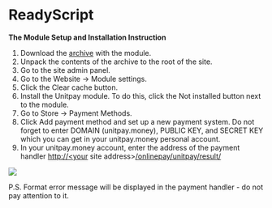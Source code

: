 # ReadyScript

**The Module Setup and Installation Instruction**

1. Download the [archive](https://github.com/unitpay/readyscript-module) with the module.
2. Unpack the contents of the archive to the root of the site.
3. Go to the site admin panel.
4. Go to the Website -&gt; Module settings.
5. Click the Clear cache button.
6. Install the Unitpay module. To do this, click the Not installed button next to the module.
7. Go to Store -&gt; Payment Methods.
8. Click Add payment method and set up a new payment system. Do not forget to enter DOMAIN \(unitpay.money\), PUBLIC KEY, and SECRET KEY which you can get in your unitpay.money personal account.
9. In your unitpay.money account, enter the address of the payment handler [http://&lt;your](http://<your) site address&gt;[/onlinepay/unitpay/result/](http://ttestt.ru/onlinepay/unitpay/result/)

![](../../.gitbook/assets/image%20%2829%29.png)

P.S. Format error message will be displayed in the payment handler - do not pay attention to it.


